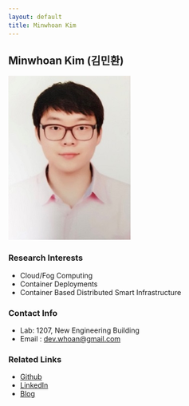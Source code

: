 ```yaml
---
layout: default
title: Minwhoan Kim
---
```


## Minwhoan Kim (김민환)
![MinwhoanKim](../assets/img/profile_mwhkim.png)

### Research Interests 
* Cloud/Fog Computing
* Container Deployments
* Container Based Distributed Smart Infrastructure

### Contact Info
* Lab: 1207, New Engineering Building
* Email : dev.whoan@gmail.com 

### Related Links
* [Github](https://github.com/dev-whoan)
* [LinkedIn](https://www.linkedin.com/in/eugene-minwhoan-kim-23b355213/)
* [Blog](https://dev-whoan.xyz)
